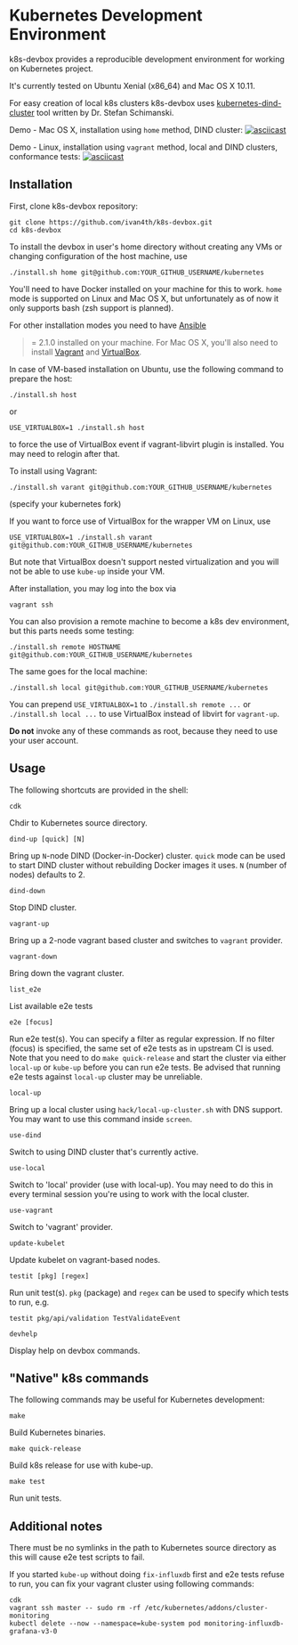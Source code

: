 # Kubernetes Development Environment

k8s-devbox provides a reproducible development environment
for working on Kubernetes project.

It's currently tested on Ubuntu Xenial (x86_64) and Mac OS X 10.11.

For easy creation of local k8s clusters k8s-devbox uses
[kubernetes-dind-cluster](https://github.com/sttts/kubernetes-dind-cluster) tool
written by Dr. Stefan Schimanski.

Demo - Mac OS X, installation using `home` method, DIND cluster:
[![asciicast](https://asciinema.org/a/85690.png)](https://asciinema.org/a/85690)

Demo - Linux, installation using `vagrant` method, local and DIND clusters,
conformance tests:
[![asciicast](https://asciinema.org/a/cjemrekkurdkhe19j539wii8l.png)](https://asciinema.org/a/cjemrekkurdkhe19j539wii8l)

## Installation

First, clone k8s-devbox repository:
```
git clone https://github.com/ivan4th/k8s-devbox.git
cd k8s-devbox
```

To install the devbox in user's home directory without creating
any VMs or changing configuration of the host machine, use
```
./install.sh home git@github.com:YOUR_GITHUB_USERNAME/kubernetes
```
You'll need to have Docker installed on your machine for this to
work. `home` mode is supported on Linux and Mac OS X, but
unfortunately as of now it only supports bash (zsh support is
planned).

For other installation modes you need to have
[Ansible](http://docs.ansible.com/ansible/intro_installation.html#installation)
>= 2.1.0 installed on your machine. For Mac OS X, you'll also need to
install [Vagrant](https://www.vagrantup.com/) and
[VirtualBox](https://en.wikipedia.org/wiki/VirtualBox).

In case of VM-based installation on Ubuntu, use the following command
to prepare the host:
```
./install.sh host
```
or
```
USE_VIRTUALBOX=1 ./install.sh host
```
to force the use of VirtualBox event if vagrant-libvirt plugin is installed.
You may need to relogin after that.

To install using Vagrant:
```
./install.sh varant git@github.com:YOUR_GITHUB_USERNAME/kubernetes
```
(specify your kubernetes fork)

If you want to force use of VirtualBox for the wrapper VM on Linux, use
```
USE_VIRTUALBOX=1 ./install.sh varant git@github.com:YOUR_GITHUB_USERNAME/kubernetes
```
But note that VirtualBox doesn't support nested virtualization and you
will not be able to use `kube-up` inside your VM.

After installation, you may log into the box via
```
vagrant ssh
```

You can also provision a remote machine to become a k8s dev environment,
but this parts needs some testing:
```
./install.sh remote HOSTNAME git@github.com:YOUR_GITHUB_USERNAME/kubernetes
```

The same goes for the local machine:
```
./install.sh local git@github.com:YOUR_GITHUB_USERNAME/kubernetes
```

You can prepend `USE_VIRTUALBOX=1` to `./install.sh remote ...` or
`./install.sh local ...` to use VirtualBox instead of libvirt for
`vagrant-up`.

**Do not** invoke any of these commands as root, because they need to
use your user account.

## Usage

The following shortcuts are provided in the shell:

```
cdk
```
Chdir to Kubernetes source directory.

```
dind-up [quick] [N]
```
Bring up `N`-node DIND (Docker-in-Docker) cluster. `quick` mode can be
used to start DIND cluster without rebuilding Docker images it uses.
`N` (number of nodes) defaults to 2.

```
dind-down
```
Stop DIND cluster.

```
vagrant-up
```
Bring up a 2-node vagrant based cluster and switches to `vagrant` provider.

```
vagrant-down
```
Bring down the vagrant cluster.

```
list_e2e
```
List available e2e tests

```
e2e [focus]
```
Run e2e test(s). You can specify a filter as regular expression. If
no filter (focus) is specified, the same set of e2e tests as in
upstream CI is used. Note that you need to do `make quick-release` and
start the cluster via either `local-up` or `kube-up` before you can
run e2e tests. Be advised that running e2e tests against `local-up`
cluster may be unreliable.

```
local-up
```
Bring up a local cluster using `hack/local-up-cluster.sh`
with DNS support. You may want to use this command inside
`screen`.

```
use-dind
```
Switch to using DIND cluster that's currently active.

```
use-local
```
Switch to 'local' provider (use with local-up). You may need to
do this in every terminal session you're using to work with
the local cluster.

```
use-vagrant
```
Switch to 'vagrant' provider.

```
update-kubelet
```
Update kubelet on vagrant-based nodes.

```
testit [pkg] [regex]
```
Run unit test(s). `pkg` (package) and `regex` can be used to specify
which tests to run, e.g.
```
testit pkg/api/validation TestValidateEvent
```

```
devhelp
```
Display help on devbox commands.

## "Native" k8s commands

The following commands may be useful for Kubernetes development:

```
make
```
Build Kubernetes binaries.

```
make quick-release
```
Build k8s release for use with kube-up.

```
make test
```
Run unit tests.

## Additional notes

There must be no symlinks in the path to Kubernetes source directory
as this will cause e2e test scripts to fail.

If you started `kube-up` without doing `fix-influxdb` first and
e2e tests refuse to run, you can fix your vagrant cluster using following
commands:
```
cdk
vagrant ssh master -- sudo rm -rf /etc/kubernetes/addons/cluster-monitoring
kubectl delete --now --namespace=kube-system pod monitoring-influxdb-grafana-v3-0
```
